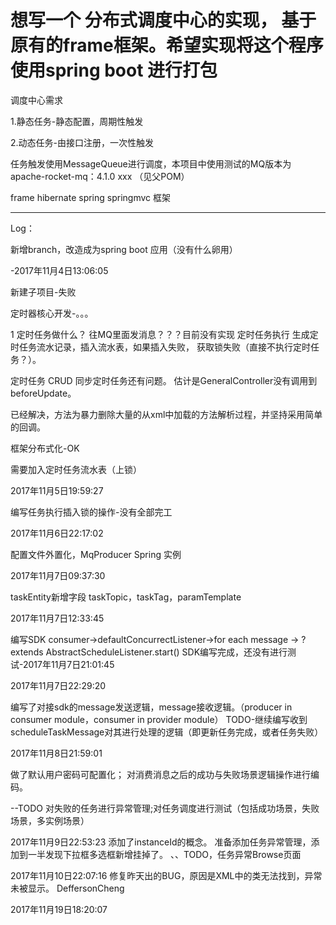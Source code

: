 # 想写一个 分布式调度中心的实现， 基于 原有的frame框架。希望实现将这个程序使用spring boot 进行打包



调度中心需求

1.静态任务-静态配置，周期性触发

2.动态任务-由接口注册，一次性触发

任务触发使用MessageQueue进行调度，本项目中使用测试的MQ版本为 apache-rocket-mq：4.1.0 xxx （见父POM）

frame hibernate spring springmvc 框架










----------------------------------------------------------
Log：

新增branch，改造成为spring boot 应用（没有什么卵用）

-2017年11月4日13:06:05


新建子项目-失败



定时器核心开发-。。。

1 定时任务做什么？
往MQ里面发消息？？？目前没有实现
定时任务执行
生成定时任务流水记录，插入流水表，如果插入失败，
获取锁失败（直接不执行定时任务？）。

定时任务 CRUD 同步定时任务还有问题。 估计是GeneralController没有调用到 beforeUpdate。

已经解决，方法为暴力删除大量的从xml中加载的方法解析过程，并坚持采用简单的回调。

框架分布式化-OK

需要加入定时任务流水表（上锁）


2017年11月5日19:59:27

编写任务执行插入锁的操作-没有全部完工


2017年11月6日22:17:02

配置文件外置化，MqProducer Spring 实例


2017年11月7日09:37:30

taskEntity新增字段 taskTopic，taskTag，paramTemplate


2017年11月7日12:33:45

编写SDK
consumer->defaultConcurrectListener->for each message -> ? extends AbstractScheduleListener.start()
SDK编写完成，还没有进行测试-2017年11月7日21:01:45


2017年11月7日22:29:20

编写了对接sdk的message发送逻辑，message接收逻辑。（producer in consumer module，consumer in provider module）
TODO-继续编写收到  scheduleTaskMessage对其进行处理的逻辑（即更新任务完成，或者任务失败）


2017年11月8日21:59:01

做了默认用户密码可配置化；
对消费消息之后的成功与失败场景逻辑操作进行编码。

--TODO 对失败的任务进行异常管理;对任务调度进行测试（包括成功场景，失败场景，多实例场景）


2017年11月9日22:53:23
添加了instanceId的概念。
准备添加任务异常管理，添加到一半发现下拉框多选框新增挂掉了。
、、TODO，任务异常Browse页面


2017年11月10日22:07:16
修复昨天出的BUG，原因是XML中的类无法找到，异常未被显示。 DeffersonCheng 

2017年11月19日18:20:07





